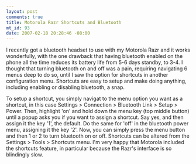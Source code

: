 ```yaml
--- 
layout: post
comments: true
title: Motorola Razr Shortcuts and Bluetooth
mt_id: 93
date: 2007-02-18 20:28:46 -08:00
---
```

I recently got a bluetooth headset to use with my Motorola Razr and it works wonderfully, with the one drawback that having bluetooth enabled on the phone all the time reduces its battery life from 5-6 days standby, to 3-4.  I thought that turning bluetooth on and off was a pain, requiring navigating 6 menus deep to do so, until I saw the option for shortcuts in another configuration menu.  Shortcuts are easy to setup and make doing anything, including enabling or disabling bluetooth, a snap.

To setup a shortcut, you simply navigat to the menu option you want as a shortcut, in this case Settings > Connection > Bluetooth Link > Setup > Power.  Then, highlight 'on' and hold down the menu key (top middle button) until a popup asks you if you want to assign a shortcut.  Say yes, and then assign it the key '1', the default.  Do the same for 'off' in the bluetooth power menu, assigning it the key '2'.  Now, you can simply press the menu button and then 1 or 2 to turn bluetooth on or off.  Shortcuts can be altered from the Settings > Tools > Shortcuts menu.  I'm very happy that Motorola included the shortcuts feature, in particular because the Razr's interface is so blindingly slow.
